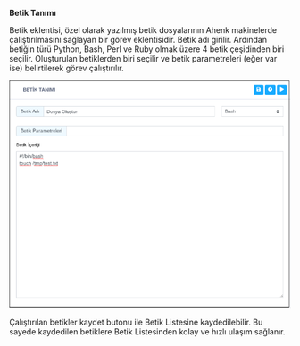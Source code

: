 **Betik Tanımı**

Betik eklentisi, özel olarak yazılmış betik dosyalarının Ahenk makinelerde çalıştırılmasını sağlayan bir görev eklentisidir. Betik adı girilir. Ardından betiğin türü Python, Bash, Perl ve Ruby olmak üzere 4 betik çeşidinden biri seçilir. Oluşturulan betiklerden biri seçilir ve betik parametreleri (eğer var ise) belirtilerek görev çalıştırılır.


![Betik Tanımı](../images/betik/betik_tanimi.png)

Çalıştırılan betikler kaydet butonu ile Betik Listesine kaydedilebilir. Bu sayede kaydedilen betiklere Betik Listesinden kolay ve hızlı ulaşım sağlanır.